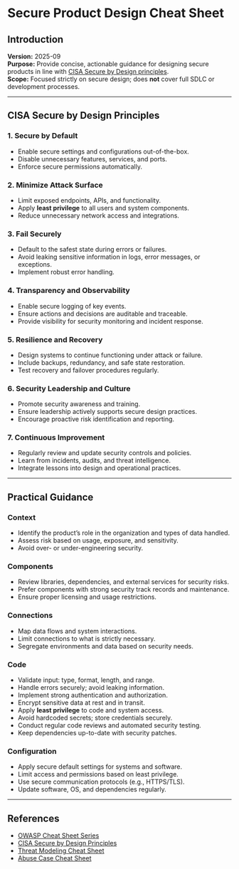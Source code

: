 # Secure Product Design Cheat Sheet

## Introduction

**Version:** 2025-09  
**Purpose:** Provide concise, actionable guidance for designing secure products in line with [CISA Secure by Design principles](https://www.cisa.gov/resources-tools/resources/shifting-balance-cybersecurity-risk-principles-and-approaches-secure).  
**Scope:** Focused strictly on secure design; does **not** cover full SDLC or development processes.

---

## CISA Secure by Design Principles

### 1. Secure by Default

- Enable secure settings and configurations out-of-the-box.  
- Disable unnecessary features, services, and ports.  
- Enforce secure permissions automatically.

### 2. Minimize Attack Surface

- Limit exposed endpoints, APIs, and functionality.  
- Apply **least privilege** to all users and system components.  
- Reduce unnecessary network access and integrations.

### 3. Fail Securely

- Default to the safest state during errors or failures.  
- Avoid leaking sensitive information in logs, error messages, or exceptions.  
- Implement robust error handling.

### 4. Transparency and Observability

- Enable secure logging of key events.  
- Ensure actions and decisions are auditable and traceable.  
- Provide visibility for security monitoring and incident response.

### 5. Resilience and Recovery

- Design systems to continue functioning under attack or failure.  
- Include backups, redundancy, and safe state restoration.  
- Test recovery and failover procedures regularly.

### 6. Security Leadership and Culture

- Promote security awareness and training.  
- Ensure leadership actively supports secure design practices.  
- Encourage proactive risk identification and reporting.

### 7. Continuous Improvement

- Regularly review and update security controls and policies.  
- Learn from incidents, audits, and threat intelligence.  
- Integrate lessons into design and operational practices.

---

## Practical Guidance

### Context

- Identify the product’s role in the organization and types of data handled.  
- Assess risk based on usage, exposure, and sensitivity.  
- Avoid over- or under-engineering security.

### Components

- Review libraries, dependencies, and external services for security risks.  
- Prefer components with strong security track records and maintenance.  
- Ensure proper licensing and usage restrictions.

### Connections

- Map data flows and system interactions.  
- Limit connections to what is strictly necessary.  
- Segregate environments and data based on security needs.

### Code

- Validate input: type, format, length, and range.  
- Handle errors securely; avoid leaking information.  
- Implement strong authentication and authorization.  
- Encrypt sensitive data at rest and in transit.  
- Apply **least privilege** to code and system access.  
- Avoid hardcoded secrets; store credentials securely.  
- Conduct regular code reviews and automated security testing.  
- Keep dependencies up-to-date with security patches.

### Configuration

- Apply secure default settings for systems and software.  
- Limit access and permissions based on least privilege.  
- Use secure communication protocols (e.g., HTTPS/TLS).  
- Update software, OS, and dependencies regularly.

---

## References

- [OWASP Cheat Sheet Series](https://cheatsheetseries.owasp.org/)  
- [CISA Secure by Design Principles](https://www.cisa.gov/resources-tools/resources/shifting-balance-cybersecurity-risk-principles-and-approaches-secure)  
- [Threat Modeling Cheat Sheet](Threat_Modeling_Cheat_Sheet.md)  
- [Abuse Case Cheat Sheet](Abuse_Case_Cheat_Sheet.md)
